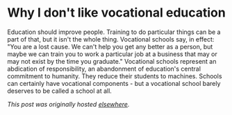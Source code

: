 # Why I don't like vocational education

<p>Education should improve people. Training to do particular things can be a part of that, but it isn't the whole thing. Vocational schools say, in effect: "You are a lost cause. We can't help you get any better as a person, but maybe we can train you to work a particular job at a business that may or may not exist by the time you graduate." Vocational schools represent an abdication of responsibility, an abandonment of education's central commitment to humanity. They reduce their students to machines. Schools can certainly have vocational components - but a vocational school barely deserves to be called a school at all.</p>


*This post was originally hosted [elsewhere](http://planspace.blogspot.com/2012/06/why-i-dont-like-vocational-education.html).*
